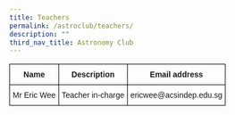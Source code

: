 ```yaml
---
title: Teachers
permalink: /astroclub/teachers/
description: ""
third_nav_title: Astronomy Club
---
```

<style type="text/css">
.tg  {border-collapse:collapse;border-spacing:0;}
.tg td{border-color:black;border-style:solid;border-width:1px;font-family:Arial, sans-serif;font-size:14px;
  overflow:hidden;padding:10px 5px;word-break:normal;}
.tg th{border-color:black;border-style:solid;border-width:1px;font-family:Arial, sans-serif;font-size:14px;
  font-weight:normal;overflow:hidden;padding:10px 5px;word-break:normal;}
.tg .tg-cly1{text-align:left;vertical-align:middle}
.tg .tg-wa1i{font-weight:bold;text-align:center;vertical-align:middle}
</style>
<table class="tg">
<thead>
  <tr>
    <th class="tg-wa1i">Name</th>
    <th class="tg-wa1i">Description</th>
    <th class="tg-wa1i">Email address</th>
  </tr>
</thead>
<tbody>
  <tr>
    <td class="tg-cly1">Mr Eric Wee</td>
    <td class="tg-cly1">Teacher in-charge</td>
    <td class="tg-cly1">ericwee@acsindep.edu.sg</td>
  </tr>
</tbody>
</table>